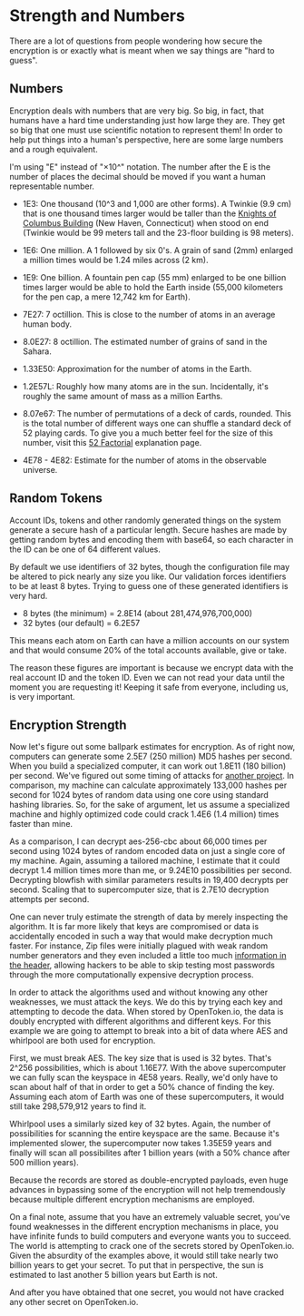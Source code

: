 Strength and Numbers
====================

There are a lot of questions from people wondering how secure the encryption is or exactly what is meant when we say things are "hard to guess".


Numbers
-------

Encryption deals with numbers that are very big.  So big, in fact, that humans have a hard time understanding just how large they are.  They get so big that one must use scientific notation to represent them!  In order to help put things into a human's perspective, here are some large numbers and a rough equivalent.

I'm using "E" instead of "×10^" notation.  The number after the E is the number of places the decimal should be moved if you want a human representable number.

* 1E3: One thousand (10^3 and 1,000 are other forms).  A Twinkie (9.9 cm) that is one thousand times larger would be taller than the [Knights of Columbus Building](https://en.wikipedia.org/wiki/Knights_of_Columbus_Building_(New_Haven,_Connecticut)) (New Haven, Connecticut) when stood on end (Twinkie would be 99 meters tall and the 23-floor building is 98 meters).

* 1E6: One million.  A 1 followed by six 0's.  A grain of sand (2mm) enlarged a million times would be 1.24 miles across (2 km).

* 1E9: One billion.  A fountain pen cap (55 mm) enlarged to be one billion times larger would be able to hold the Earth inside (55,000 kilometers for the pen cap, a mere 12,742 km for Earth).

* 7E27: 7 octillion.  This is close to the number of atoms in an average human body.

* 8.0E27:  8 octillion.  The estimated number of grains of sand in the Sahara.

* 1.33E50:  Approximation for the number of atoms in the Earth.

* 1.2E57L:  Roughly how many atoms are in the sun.  Incidentally, it's roughly the same amount of mass as a million Earths.

* 8.07e67:  The number of permutations of a deck of cards, rounded.  This is the total number of different ways one can shuffle a standard deck of 52 playing cards.  To give you a much better feel for the size of this number, visit this [52 Factorial](http://czep.net/weblog/52cards.html) explanation page.

* 4E78 - 4E82: Estimate for the number of atoms in the observable universe.


Random Tokens
-------------

Account IDs, tokens and other randomly generated things on the system generate a secure hash of a particular length.  Secure hashes are made by getting random bytes and encoding them with base64, so each character in the ID can be one of 64 different values.

By default we use identifiers of 32 bytes, though the configuration file may be altered to pick nearly any size you like.  Our validation forces identifiers to be at least 8 bytes.  Trying to guess one of these generated identifiers is very hard.

* 8 bytes (the minimum) = 2.8E14 (about 281,474,976,700,000)
* 32 bytes (our default) = 6.2E57

This means each atom on Earth can have a million accounts on our system and that would consume 20% of the total accounts available, give or take.

The reason these figures are important is because we encrypt data with the real account ID and the token ID.  Even we can not read your data until the moment you are requesting it!  Keeping it safe from everyone, including us, is very important.


Encryption Strength
-------------------

Now let's figure out some ballpark estimates for encryption.  As of right now, computers can generate some 2.5E7 (250 million) MD5 hashes per second.  When you build a specialized computer, it can work out 1.8E11 (180 billion) per second.  We've figured out some timing of attacks for [another project](https://github.com/tests-always-included/password-strength/blob/master/doc/strength-levels.md).  In comparison, my machine can calculate approximately 133,000 hashes per second for 1024 bytes of random data using one core using standard hashing libraries.  So, for the sake of argument, let us assume a specialized machine and highly optimized code could crack 1.4E6 (1.4 million) times faster than mine.

As a comparison, I can decrypt aes-256-cbc about 66,000 times per second using 1024 bytes of random encoded data on just a single core of my machine.  Again, assuming a tailored machine, I estimate that it could decrypt 1.4 million times more than me, or 9.24E10 possibilities per second.  Decrypting blowfish with similar parameters results in 19,400 decrypts per second.  Scaling that to supercomputer size, that is 2.7E10 decryption attempts per second.

One can never truly estimate the strength of data by merely inspecting the algorithm.  It is far more likely that keys are compromised or data is accidentally encoded in such a way that would make decryption much faster.  For instance, Zip files were initially plagued with weak random number generators and they even included a little too much [information in the header](http://blog.rubypdf.com/fcrackzip.html#lbAF), allowing hackers to be able to skip testing most passwords through the more computationally expensive decryption process.

In order to attack the algorithms used and without knowing any other weaknesses, we must attack the keys.  We do this by trying each key and attempting to decode the data.  When stored by OpenToken.io, the data is doubly encrypted with different algorithms and different keys.  For this example we are going to attempt to break into a bit of data where AES and whirlpool are both used for encryption.

First, we must break AES.  The key size that is used is 32 bytes.  That's 2^256 possibilities, which is about 1.16E77.  With the above supercomputer we can fully scan the keyspace in 4E58 years.  Really, we'd only have to scan about half of that in order to get a 50% chance of finding the key.  Assuming each atom of Earth was one of these supercomputers, it would still take 298,579,912 years to find it.

Whirlpool uses a similarly sized key of 32 bytes.  Again, the number of possibilities for scanning the entire keyspace are the same.  Because it's implemented slower, the supercomputer now takes 1.35E59 years and finally will scan all possibilites after 1 billion years (with a 50% chance after 500 million years).

Because the records are stored as double-encrypted payloads, even huge advances in bypassing some of the encryption will not help tremendously because multiple different encryption mechanisms are employed.

On a final note, assume that you have an extremely valuable secret, you've found weaknesses in the different encryption mechanisms in place, you have infinite funds to build computers and everyone wants you to succeed.  The world is attempting to crack one of the secrets stored by OpenToken.io.  Given the absurdity of the examples above, it would still take nearly two billion years to get your secret.  To put that in perspective, the sun is estimated to last another 5 billion years but Earth is not.

And after you have obtained that one secret, you would not have cracked any other secret on OpenToken.io.
